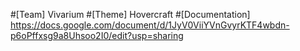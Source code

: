 #[Team] Vivarium
#[Theme] Hovercraft
#[Documentation] https://docs.google.com/document/d/1JyV0ViiYVnGvyrKTF4wbdn-p6oPffxsg9a8Uhsoo2I0/edit?usp=sharing

